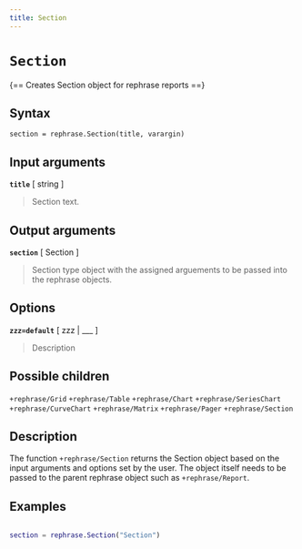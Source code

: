 ```yaml
---
title: Section
---
```


# `Section`

{== Creates Section object for rephrase reports ==}


## Syntax 

    section = rephrase.Section(title, varargin)


## Input arguments 

__`title`__ [ string ]
> 
> Section text.
> 

## Output arguments 

__`section`__ [ Section ]
> 
> Section type object with the assigned arguements to be
> passed into the rephrase objects.
> 

## Options 

__`zzz=default`__ [ zzz | ___ ]
> 
> Description
> 

## Possible children

`+rephrase/Grid`
`+rephrase/Table`
`+rephrase/Chart`
`+rephrase/SeriesChart`
`+rephrase/CurveChart`
`+rephrase/Matrix`
`+rephrase/Pager`
`+rephrase/Section`

## Description 

The function `+rephrase/Section` returns the Section object based on the input arguments and options set by the user. The object itself needs to be passed to the parent rephrase object such as `+rephrase/Report`.

## Examples

```matlab

section = rephrase.Section("Section")

```
